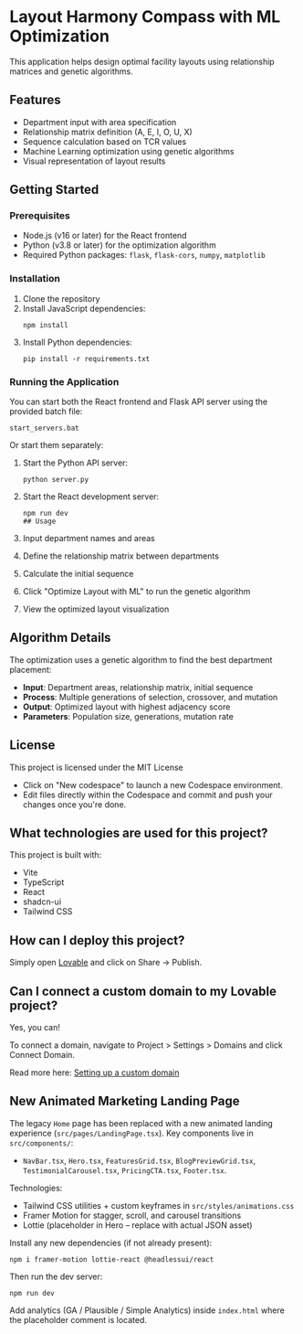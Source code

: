 # Layout Harmony Compass with ML Optimization

This application helps design optimal facility layouts using relationship matrices and genetic algorithms.

## Features

- Department input with area specification
- Relationship matrix definition (A, E, I, O, U, X)
- Sequence calculation based on TCR values
- Machine Learning optimization using genetic algorithms
- Visual representation of layout results

## Getting Started

### Prerequisites

- Node.js (v16 or later) for the React frontend
- Python (v3.8 or later) for the optimization algorithm
- Required Python packages: `flask`, `flask-cors`, `numpy`, `matplotlib`

### Installation

1. Clone the repository
2. Install JavaScript dependencies:
   ```
   npm install
   ```
3. Install Python dependencies:
   ```
   pip install -r requirements.txt
   ```

### Running the Application

You can start both the React frontend and Flask API server using the provided batch file:

```
start_servers.bat
```

Or start them separately:

1. Start the Python API server:
   ```
   python server.py
   ```

2. Start the React development server:
   ```
   npm run dev
   ## Usage

1. Input department names and areas
2. Define the relationship matrix between departments
3. Calculate the initial sequence
4. Click "Optimize Layout with ML" to run the genetic algorithm
5. View the optimized layout visualization

## Algorithm Details

The optimization uses a genetic algorithm to find the best department placement:

- **Input**: Department areas, relationship matrix, initial sequence
- **Process**: Multiple generations of selection, crossover, and mutation
- **Output**: Optimized layout with highest adjacency score
- **Parameters**: Population size, generations, mutation rate

## License

This project is licensed under the MIT License
- Click on "New codespace" to launch a new Codespace environment.
- Edit files directly within the Codespace and commit and push your changes once you're done.

## What technologies are used for this project?

This project is built with:

- Vite
- TypeScript
- React
- shadcn-ui
- Tailwind CSS

## How can I deploy this project?

Simply open [Lovable](https://lovable.dev/projects/a7fa38c7-26f8-4f0d-b472-e73da11f1d45) and click on Share -> Publish.

## Can I connect a custom domain to my Lovable project?

Yes, you can!

To connect a domain, navigate to Project > Settings > Domains and click Connect Domain.

Read more here: [Setting up a custom domain](https://docs.lovable.dev/tips-tricks/custom-domain#step-by-step-guide)

## New Animated Marketing Landing Page

The legacy `Home` page has been replaced with a new animated landing experience (`src/pages/LandingPage.tsx`). Key components live in `src/components/`:
- `NavBar.tsx`, `Hero.tsx`, `FeaturesGrid.tsx`, `BlogPreviewGrid.tsx`, `TestimonialCarousel.tsx`, `PricingCTA.tsx`, `Footer.tsx`.

Technologies:
- Tailwind CSS utilities + custom keyframes in `src/styles/animations.css`
- Framer Motion for stagger, scroll, and carousel transitions
- Lottie (placeholder in Hero – replace with actual JSON asset)

Install any new dependencies (if not already present):
```
npm i framer-motion lottie-react @headlessui/react
```
Then run the dev server:
```
npm run dev
```

Add analytics (GA / Plausible / Simple Analytics) inside `index.html` where the placeholder comment is located.

